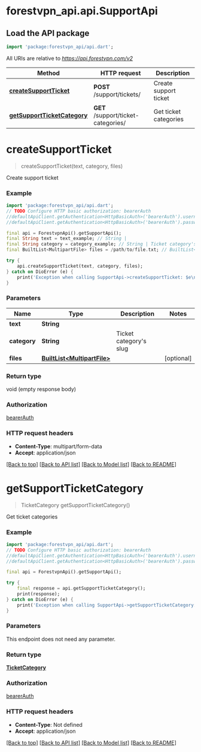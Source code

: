 # forestvpn_api.api.SupportApi

## Load the API package
```dart
import 'package:forestvpn_api/api.dart';
```

All URIs are relative to *https://api.forestvpn.com/v2*

Method | HTTP request | Description
------------- | ------------- | -------------
[**createSupportTicket**](SupportApi.md#createsupportticket) | **POST** /support/tickets/ | Create support ticket
[**getSupportTicketCategory**](SupportApi.md#getsupportticketcategory) | **GET** /support/ticket-categories/ | Get ticket categories


# **createSupportTicket**
> createSupportTicket(text, category, files)

Create support ticket

### Example
```dart
import 'package:forestvpn_api/api.dart';
// TODO Configure HTTP basic authorization: bearerAuth
//defaultApiClient.getAuthentication<HttpBasicAuth>('bearerAuth').username = 'YOUR_USERNAME'
//defaultApiClient.getAuthentication<HttpBasicAuth>('bearerAuth').password = 'YOUR_PASSWORD';

final api = ForestvpnApi().getSupportApi();
final String text = text_example; // String | 
final String category = category_example; // String | Ticket category's slug
final BuiltList<MultipartFile> files = /path/to/file.txt; // BuiltList<MultipartFile> | 

try {
    api.createSupportTicket(text, category, files);
} catch on DioError (e) {
    print('Exception when calling SupportApi->createSupportTicket: $e\n');
}
```

### Parameters

Name | Type | Description  | Notes
------------- | ------------- | ------------- | -------------
 **text** | **String**|  | 
 **category** | **String**| Ticket category's slug | 
 **files** | [**BuiltList&lt;MultipartFile&gt;**](MultipartFile.md)|  | [optional] 

### Return type

void (empty response body)

### Authorization

[bearerAuth](../README.md#bearerAuth)

### HTTP request headers

 - **Content-Type**: multipart/form-data
 - **Accept**: application/json

[[Back to top]](#) [[Back to API list]](../README.md#documentation-for-api-endpoints) [[Back to Model list]](../README.md#documentation-for-models) [[Back to README]](../README.md)

# **getSupportTicketCategory**
> TicketCategory getSupportTicketCategory()

Get ticket categories

### Example
```dart
import 'package:forestvpn_api/api.dart';
// TODO Configure HTTP basic authorization: bearerAuth
//defaultApiClient.getAuthentication<HttpBasicAuth>('bearerAuth').username = 'YOUR_USERNAME'
//defaultApiClient.getAuthentication<HttpBasicAuth>('bearerAuth').password = 'YOUR_PASSWORD';

final api = ForestvpnApi().getSupportApi();

try {
    final response = api.getSupportTicketCategory();
    print(response);
} catch on DioError (e) {
    print('Exception when calling SupportApi->getSupportTicketCategory: $e\n');
}
```

### Parameters
This endpoint does not need any parameter.

### Return type

[**TicketCategory**](TicketCategory.md)

### Authorization

[bearerAuth](../README.md#bearerAuth)

### HTTP request headers

 - **Content-Type**: Not defined
 - **Accept**: application/json

[[Back to top]](#) [[Back to API list]](../README.md#documentation-for-api-endpoints) [[Back to Model list]](../README.md#documentation-for-models) [[Back to README]](../README.md)

